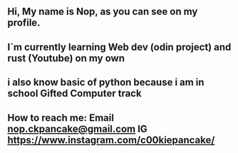## Hi, My name is Nop, as you can see on my profile.
## I`m currently learning Web dev (odin project) and rust (Youtube) on my own 
## i also know basic of python because i am in school Gifted Computer track
## How to reach me: Email nop.ckpancake@gmail.com IG https://www.instagram.com/c00kiepancake/
<!--
**CKpancake/CKpancake** is a ✨ _special_ ✨ repository because its `README.md` (this file) appears on your GitHub profile.

Here are some ideas to get you started:

- 🔭 I’m currently working on ...
- 🌱 I’m currently learning ...
- 👯 I’m looking to collaborate on ...
- 🤔 I’m looking for help with ...
- 💬 Ask me about ...
- 📫 How to reach me: ...
- 😄 Pronouns: ...
- ⚡ Fun fact: ...
-->
